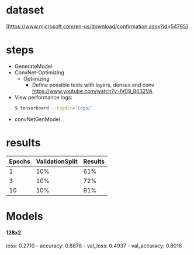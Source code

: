# dataset 
[https://www.microsoft.com/en-us/download/confirmation.aspx?id=54765]
# steps

- GenerateModel
- ConvNet-Optimizing
    - Optimizing
        - Define possible tests with layers, denses and conv https://www.youtube.com/watch?v=lV09_8432VA
- View performance logs: 
    ```sh
    $ tensorboard --logdir='logs/'
    ```
- convNetGenModel

# results

| Epochs | ValidationSplit | Results
| --- | --- | --- |
1 | 10% | 61%
3 | 10% | 72%
10 | 10% | 91%

# Models

#### 128x2
loss: 0.2710 - accuracy: 0.8878 - val_loss: 0.4937 - val_accuracy: 0.8016
